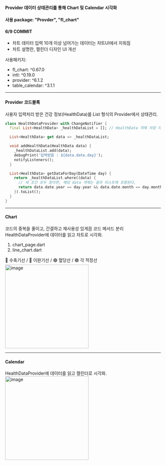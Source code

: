 #### Provider 데이터 상태관리를 통해 Chart 및 Calendar 시각화

#### 사용 package: "Provder", "fl_chart"

#### 6/9 COMMIT

- 차트 데이터 입력 10개 이상 넘어가는 데이터는 차트UI에서 지워짐
- 차트 설명란, 캘린더 디자인 UI 개선

사용패키지:

- fl_chart: ^0.67.0
- intl: ^0.19.0
- provider: ^6.1.2
- table_calendar: ^3.1.1

---

#### Provider 코드블록

사용자 입력처리 받은 건강 정보(HealthData)를 List 형식의 Provider에서 상태관리.

```dart
class HealthDataProvider with ChangeNotifier {
  final List<HealthData> _healthDataList = []; // HealthData 객체 저장 리스트

  List<HealthData> get data => _healthDataList;

  void addHealthData(HealthData data) {
    _healthDataList.add(data);
    debugPrint('입력받음 : ${data.date.day}');
    notifyListeners();
  }

  List<HealthData> getDataForDay(DateTime day) {
    return _healthDataList.where((data) {
      // 세 조건 모두 참이면, 해당 data 객체는 결과 리스트에 포함된다,
      return data.date.year == day.year && data.date.month == day.month && data.date.day == day.day;
    }).toList();
  }
}

```

<hr>

#### Chart

코드의 중복을 줄이고, 간결하고 재사용성 있게끔 코드 메서드 분리
HealthDataProvider에 데이터를 읽고 차트로 시각화.

1. chart_page.dart
2. line_chart.dart

🔵 수축기선 / 🔴 이완기선 / 🟣 혈당선 / 🟢 각 적정선  
<img width="270" alt="image" src="https://github.com/alscks6521/fl_chart_analyze/assets/112923685/555beb8e-718f-4d7b-bcf2-f7536dc5d0f1">

<hr>

#### Calendar

HealthDataProvider에 데이터를 읽고 캘린더로 시각화.  
<img width="270" alt="image" src="https://github.com/alscks6521/fl_chart_analyze/assets/112923685/23d2412a-39ab-4faa-af7a-60a2b9d85996">
